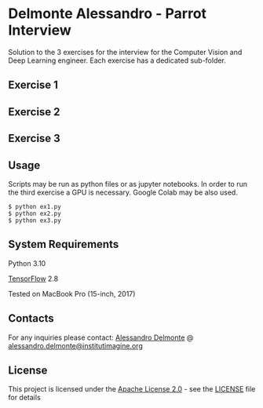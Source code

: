 # Delmonte Alessandro - Parrot Interview

Solution to the 3 exercises for the interview for the Computer Vision and Deep Learning engineer.
Each exercise has a dedicated sub-folder.

## Exercise 1

## Exercise 2

## Exercise 3

## Usage

Scripts may be run as python files or as jupyter notebooks. In order to run the third exercise a GPU is necessary. Google
Colab may be also used.

```shell
$ python ex1.py
$ python ex2.py
$ python ex3.py
```

## System Requirements

Python 3.10

[TensorFlow](https://www.tensorflow.org) 2.8

Tested on MacBook Pro (15-inch, 2017)

## Contacts

For any inquiries please contact: 
[Alessandro Delmonte](https://aledelmo.github.io) @ [alessandro.delmonte@institutimagine.org](mailto:alessandro.delmonte@institutimagine.org)

## License

This project is licensed under the [Apache License 2.0](LICENSE) - see the [LICENSE](LICENSE) file for
details

